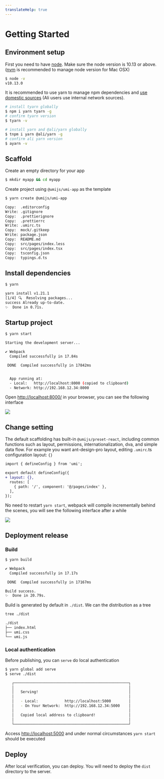 ```yaml
---
translateHelp: true
---
```


# Getting Started

## Environment setup

First you need to have [node](https://nodejs.org/en/). Make sure the node version is 10.13 or above. ([nvm](https://github.com/creationix/nvm) is recommended to manage node version for Mac OSX)

```bash
$ node -v
v10.13.0
```

It is recommended to use yarn to manage npm dependencies and [use domestic sources](https://github.com/yiminghe/tyarn) (Ali users use internal network sources).

```bash
# install tyarn globally
$ npm i yarn tyarn -g
# confirm tyarn version
$ tyarn -v

# install yarn and @ali/yarn globally
$ tnpm i yarn @ali/yarn -g
# confirm ali yarn version
$ ayarn -v
```

## Scaffold

Create an empty directory for your app

```bash
$ mkdir myapp && cd myapp
```

Create project using `@umijs/umi-app` as the template

```bash
$ yarn create @umijs/umi-app

Copy:  .editorconfig
Write: .gitignore
Copy:  .prettierignore
Copy:  .prettierrc
Write: .umirc.ts
Copy:  mock/.gitkeep
Write: package.json
Copy:  README.md
Copy:  src/pages/index.less
Copy:  src/pages/index.tsx
Copy:  tsconfig.json
Copy:  typings.d.ts
```

## Install dependencies

```bash
$ yarn

yarn install v1.21.1
[1/4] 🔍  Resolving packages...
success Already up-to-date.
✨  Done in 0.71s.
```

## Startup project

```bash
$ yarn start

Starting the development server...

✔ Webpack
  Compiled successfully in 17.84s

 DONE  Compiled successfully in 17842ms                                       8:06:31 PM


  App running at:
  - Local:   http://localhost:8000 (copied to clipboard)
  - Network: http://192.168.12.34:8000
```

Open [http://localhost:8000/](http://localhost:8000/) in your browser, you can see the following interface

![](https://img.alicdn.com/tfs/TB1JpeLwxD1gK0jSZFsXXbldVXa-1540-950.png)

## Change setting

The default scaffolding has built-in `@umijs/preset-react`, including common functions such as 
layout, permissions, internationalization, dva, and simple data flow. 
For example you want ant-design-pro layout, editing `.umirc`.ts configuration layout: `{}`

```diff
import { defineConfig } from 'umi';

export default defineConfig({
+ layout: {},
  routes: [
    { path: '/', component: '@/pages/index' },
  ],
});
```

No need to restart `yarn start`, webpack will compile incrementally behind the scenes, you will see the following interface after a while

![](https://img.alicdn.com/tfs/TB1pISMwxn1gK0jSZKPXXXvUXXa-1894-1032.png)

## Deployment release

### Build

```bash
$ yarn build

✔ Webpack
  Compiled successfully in 17.17s

 DONE  Compiled successfully in 17167ms                                       8:26:25 PM

Build success.
✨  Done in 20.79s.
```

Build is generated by default in `./dist`. We can the distribution as a tree

```bash
tree ./dist

./dist
├── index.html
├── umi.css
└── umi.js
```

### Local authentication

Before publishing, you can `serve` do local authentication

```bash
$ yarn global add serve
$ serve ./dist

   ┌────────────────────────────────────────────────────┐
   │                                                    │
   │   Serving!                                         │
   │                                                    │
   │   - Local:            http://localhost:5000        │
   │   - On Your Network:  http://192.168.12.34:5000    │
   │                                                    │
   │   Copied local address to clipboard!               │
   │                                                    │
   └────────────────────────────────────────────────────┘
```

Access [http://localhost:5000](http://localhost:5000) and under normal circumstances `yarn start` should be executed

## Deploy

After local verification, you can deploy. You will need to deploy the `dist` directory to the server.
